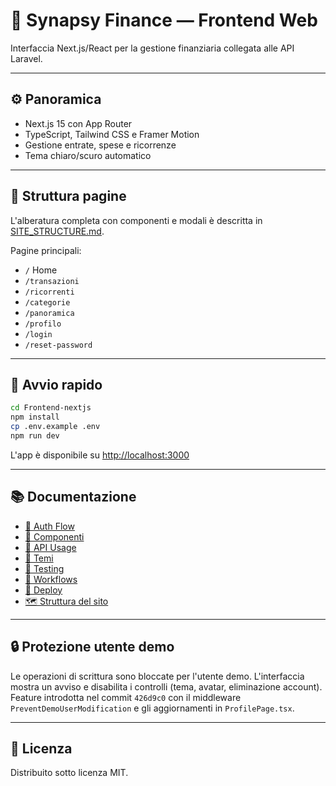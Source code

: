 # 🌈 Synapsy Finance — Frontend Web

Interfaccia Next.js/React per la gestione finanziaria collegata alle API Laravel.

---

## ⚙️ Panoramica
- Next.js 15 con App Router
- TypeScript, Tailwind CSS e Framer Motion
- Gestione entrate, spese e ricorrenze
- Tema chiaro/scuro automatico

---

## 📄 Struttura pagine
L'alberatura completa con componenti e modali è descritta in [SITE_STRUCTURE.md](SITE_STRUCTURE.md).

Pagine principali:
- `/` Home
- `/transazioni`
- `/ricorrenti`
- `/categorie`
- `/panoramica`
- `/profilo`
- `/login`
- `/reset-password`

---

## 🚀 Avvio rapido
```bash
cd Frontend-nextjs
npm install
cp .env.example .env
npm run dev
```
L'app è disponibile su [http://localhost:3000](http://localhost:3000)

---

## 📚 Documentazione
- [🔐 Auth Flow](AUTH_FLOW.md)
- [🧩 Componenti](COMPONENTS.md)
- [🔌 API Usage](API_USAGE.md)
- [🎨 Temi](THEMES.md)
- [🧪 Testing](TESTING.md)
- [🔄 Workflows](WORKFLOWS.md)
- [🚀 Deploy](DEPLOY.md)
- [🗺️ Struttura del sito](SITE_STRUCTURE.md)

---

## 🔒 Protezione utente demo
Le operazioni di scrittura sono bloccate per l'utente demo. L'interfaccia mostra un avviso e disabilita i controlli (tema, avatar, eliminazione account). Feature introdotta nel commit `426d9c0` con il middleware `PreventDemoUserModification` e gli aggiornamenti in `ProfilePage.tsx`.

---

## 📄 Licenza
Distribuito sotto licenza MIT.

